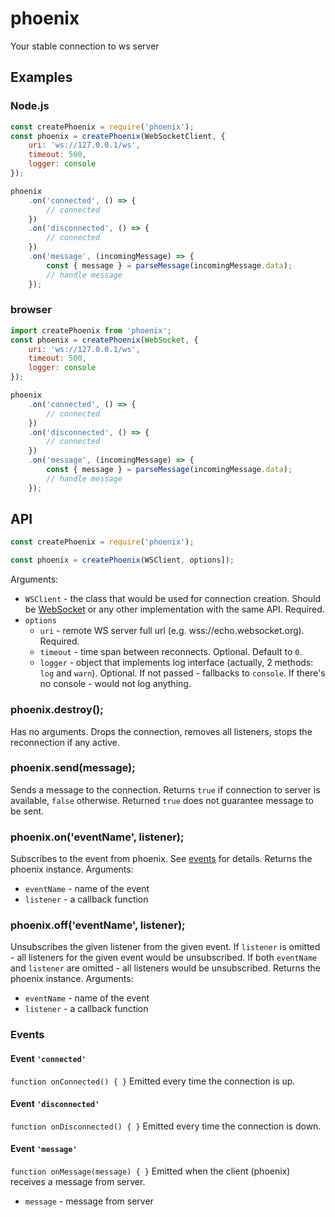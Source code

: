 # phoenix
Your stable connection to ws server

## Examples
### Node.js
```javascript
const createPhoenix = require('phoenix');
const phoenix = createPhoenix(WebSocketClient, {
    uri: 'ws://127.0.0.1/ws',
    timeout: 500,
    logger: console
});

phoenix
    .on('connected', () => {
        // connected
    })
    .on('disconnected', () => {
        // connected
    })
    .on('message', (incomingMessage) => {
        const { message } = parseMessage(incomingMessage.data);
        // handle message
    });
```
### browser
```javascript
import createPhoenix from 'phoenix';
const phoenix = createPhoenix(WebSocket, {
    uri: 'ws://127.0.0.1/ws',
    timeout: 500,
    logger: console
});

phoenix
    .on('connected', () => {
        // connected
    })
    .on('disconnected', () => {
        // connected
    })
    .on('message', (incomingMessage) => {
        const { message } = parseMessage(incomingMessage.data);
        // handle message
    });
```

## API
```javascript
const createPhoenix = require('phoenix');

const phoenix = createPhoenix(WSClient, options]);
```
Arguments:
* `WSClient` - the class that would be used for connection creation. Should be [WebSocket](https://developer.mozilla.org/en/docs/Web/API/WebSocket) or any other implementation with the same API. Required.
* `options`
  * `uri` - remote WS server full url (e.g. wss://echo.websocket.org). Required.
  * `timeout` - time span between reconnects. Optional. Default to `0`.
  * `logger` - object that implements log interface (actually, 2 methods: `log` and `warn`). Optional. If not passed - fallbacks to `console`. If there's no console - would not log anything.

### phoenix.destroy();
Has no arguments. Drops the connection, removes all listeners, stops the reconnection if any active.

### phoenix.send(message);
Sends a message to the connection. Returns `true` if connection to server is available, `false` otherwise. Returned `true` does not guarantee message to be sent.

### phoenix.on('eventName', listener);
Subscribes to the event from phoenix. See <a href="#events">events</a> for details. Returns the phoenix instance.
Arguments:
* `eventName` - name of the event
* `listener` - a callback function

### phoenix.off('eventName', listener);
Unsubscribes the given listener from the given event. If `listener` is omitted - all listeners for the given event would be unsubscribed. If both `eventName` and `listener` are omitted - all listeners would be unsubscribed. Returns the phoenix instance.
Arguments:
* `eventName` - name of the event
* `listener` - a callback function

<a name="events"></a>
### Events

#### Event `'connected'`
`function onConnected() { }`
Emitted every time the connection is up.

#### Event `'disconnected'`
`function onDisconnected() { }`
Emitted every time the connection is down.

#### Event `'message'`
`function onMessage(message) { }`
Emitted when the client (phoenix) receives a message from server.
* `message` - message from server
